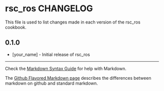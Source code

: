 rsc_ros CHANGELOG
=================

This file is used to list changes made in each version of the rsc_ros cookbook.

0.1.0
-----
- [your_name] - Initial release of rsc_ros

- - -
Check the [Markdown Syntax Guide](http://daringfireball.net/projects/markdown/syntax) for help with Markdown.

The [Github Flavored Markdown page](http://github.github.com/github-flavored-markdown/) describes the differences between markdown on github and standard markdown.
